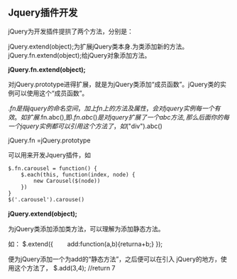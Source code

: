 ## Jquery插件开发

 jQuery为开发插件提拱了两个方法，分别是： 

jQuery.extend(object);为扩展jQuery类本身.为类添加新的方法。 
jQuery.fn.extend(object);给jQuery对象添加方法。   



**jQuery.fn.extend(object);**

对jQuery.prototype进得扩展，就是为jQuery类添加“成员函数”。jQuery类的实例可以使用这个“成员函数”。 

$.fn是指jquery的命名空间，加上fn上的方法及属性，会对jquery实例每一个有效。 
如扩展$.fn.abc(),即$.fn.abc()是对jquery扩展了一个abc方法,那么后面你的每一个jquery实例都可以引用这个方法了，如$("div").abc()

jQuery.fn =jQuery.prototype

可以用来开发Jquery插件，如

```
$.fn.carousel = function() {
    $.each(this, function(index, node) {
        new Carousel($(node))
    })
}
$('.carousel').carouse()
```



**jQuery.extend(object);**　

为jQuery类添加添加类方法，可以理解为添加静态方法。

如：
$.extend({ 
　　add:function(a,b){returna+b;} 
}); 

便为jQuery添加一个为add的“静态方法”，之后便可以在引入 jQuery的地方，使用这个方法了， $.add(3,4); //return 7 